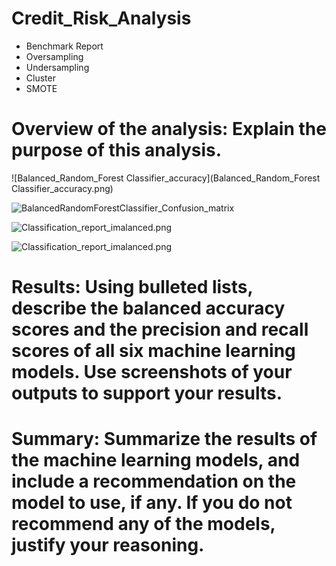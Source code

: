 # Credit_Risk_Analysis

* Benchmark Report
* Oversampling
* Undersampling
* Cluster 
* SMOTE

# Overview of the analysis: Explain the purpose of this analysis.

![Balanced_Random_Forest Classifier_accuracy](Balanced_Random_Forest Classifier_accuracy.png)

![BalancedRandomForestClassifier_Confusion_matrix](BalancedRandomForestClassifier_Confusion_matrix.png)

![Classification_report_imalanced.png](Classification_report_imalanced.png)


![Classification_report_imalanced.png](Classification_report_imalanced.png)



# Results: Using bulleted lists, describe the balanced accuracy scores and the precision and recall scores of all six machine learning models. Use screenshots of your outputs to support your results.

# Summary: Summarize the results of the machine learning models, and include a recommendation on the model to use, if any. If you do not recommend any of the models, justify your reasoning.
